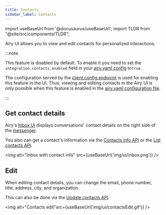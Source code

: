 ```yaml
---
title: Contacts
sidebar_label: Contacts
---
```


import useBaseUrl from '@docusaurus/useBaseUrl';
import TLDR from "@site/src/components/TLDR";

<TLDR>Airy UI allows you to view and edit contacts for personalized interactions.</TLDR>

:::note

This feature is disabled by default. To enable it you need to set the `integration.contacts.enabled` field in your [airy.yaml config](getting-started/installation/configuration.md) to`true`.

The configuration served by the [client.config endpoint](/api/endpoints/client-config) is used for enabling this feature in the UI. Thus, viewing and editing contacts in the Airy UI is only possible when this feature is enabled in the [airy.yaml configuration file](getting-started/installation/configuration.md).

:::

## Get contact details

Airy's [Inbox UI](introduction) displays conversations' contact details on the right side of the [messenger](messenger).

You also can get a contact's information via the [Contacts info API](api/endpoints/contacts.md#get-contact) or the [List contacts API](api/endpoints/contacts.md#list-contacts).

<img alt="Inbox with contact info" src={useBaseUrl('img/ui/inbox.png')} />

## Edit

When editing contact details, you can change the email, phone number, title, address, city, and organization.

This can also be done via the [Update contacts API](api/endpoints/contacts.md#update-contact).

<img alt="Contacts edit"src={useBaseUrl('img/ui/contactsEdit.gif')} />

